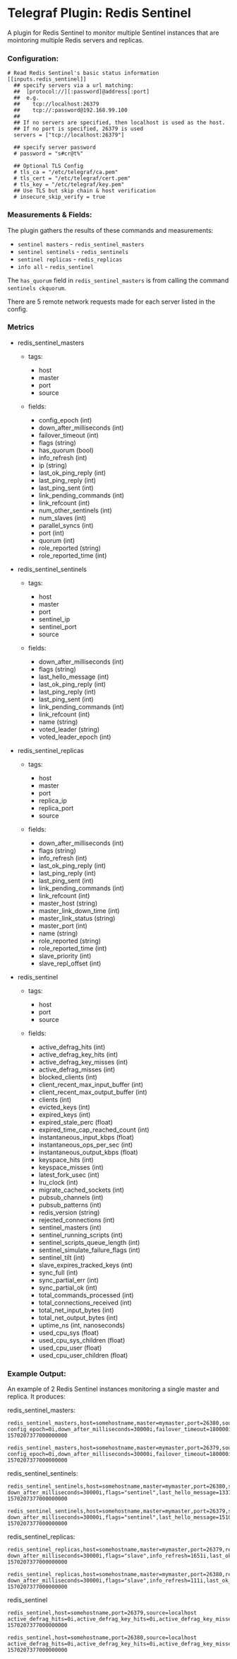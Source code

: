 # Telegraf Plugin: Redis Sentinel

A plugin for Redis Sentinel to monitor multiple Sentinel instances that are
mointoring multiple Redis servers and replicas.

### Configuration:

```
# Read Redis Sentinel's basic status information
[[inputs.redis_sentinel]]
  ## specify servers via a url matching:
  ##  [protocol://][:password]@address[:port]
  ##  e.g.
  ##    tcp://localhost:26379
  ##    tcp://:password@192.168.99.100
  ##
  ## If no servers are specified, then localhost is used as the host.
  ## If no port is specified, 26379 is used
  servers = ["tcp://localhost:26379"]

  ## specify server password
  # password = "s#cr@t%"

  ## Optional TLS Config
  # tls_ca = "/etc/telegraf/ca.pem"
  # tls_cert = "/etc/telegraf/cert.pem"
  # tls_key = "/etc/telegraf/key.pem"
  ## Use TLS but skip chain & host verification
  # insecure_skip_verify = true
```

### Measurements & Fields:

The plugin gathers the results of these commands and measurements:

* `sentinel masters` - `redis_sentinel_masters`
* `sentinel sentinels` - `redis_sentinels`
* `sentinel replicas` - `redis_replicas`
* `info all` - `redis_sentinel`

The `has_quorum` field in `redis_sentinel_masters` is from calling the command `sentinels ckquorum`.

There are 5 remote network requests made for each server listed in the config.

### Metrics

- redis_sentinel_masters
  - tags:
    - host
    - master
    - port
    - source

  - fields:
    - config_epoch (int)
    - down_after_milliseconds (int)
    - failover_timeout (int)
    - flags (string)
    - has_quorum (bool)
    - info_refresh (int)
    - ip (string)
    - last_ok_ping_reply (int)
    - last_ping_reply (int)
    - last_ping_sent (int)
    - link_pending_commands (int)
    - link_refcount (int)
    - num_other_sentinels (int)
    - num_slaves (int)
    - parallel_syncs (int)
    - port (int)
    - quorum (int)
    - role_reported (string)
    - role_reported_time (int)

- redis_sentinel_sentinels
  - tags:
    - host
    - master
    - port
    - sentinel_ip
    - sentinel_port
    - source

  - fields:
    - down_after_milliseconds (int)
    - flags (string)
    - last_hello_message (int)
    - last_ok_ping_reply (int)
    - last_ping_reply (int)
    - last_ping_sent (int)
    - link_pending_commands (int)
    - link_refcount (int)
    - name (string)
    - voted_leader (string)
    - voted_leader_epoch (int)

- redis_sentinel_replicas
  - tags:
    - host
    - master
    - port
    - replica_ip
    - replica_port
    - source

  - fields:
    - down_after_milliseconds (int)
    - flags (string)
    - info_refresh (int)
    - last_ok_ping_reply (int)
    - last_ping_reply (int)
    - last_ping_sent (int)
    - link_pending_commands (int)
    - link_refcount (int)
    - master_host (string)
    - master_link_down_time (int)
    - master_link_status (string)
    - master_port (int)
    - name (string)
    - role_reported (string)
    - role_reported_time (int)
    - slave_priority (int)
    - slave_repl_offset (int)

- redis_sentinel
  - tags:
    - host
    - port
    - source

  - fields:
    - active_defrag_hits (int)
    - active_defrag_key_hits (int)
    - active_defrag_key_misses (int)
    - active_defrag_misses (int)
    - blocked_clients (int)
    - client_recent_max_input_buffer (int)
    - client_recent_max_output_buffer (int)
    - clients (int)
    - evicted_keys (int)
    - expired_keys (int)
    - expired_stale_perc (float)
    - expired_time_cap_reached_count (int)
    - instantaneous_input_kbps (float)
    - instantaneous_ops_per_sec (int)
    - instantaneous_output_kbps (float)
    - keyspace_hits (int)
    - keyspace_misses (int)
    - latest_fork_usec (int)
    - lru_clock (int)
    - migrate_cached_sockets (int)
    - pubsub_channels (int)
    - pubsub_patterns (int)
    - redis_version (string)
    - rejected_connections (int)
    - sentinel_masters (int)
    - sentinel_running_scripts (int)
    - sentinel_scripts_queue_length (int)
    - sentinel_simulate_failure_flags (int)
    - sentinel_tilt (int)
    - slave_expires_tracked_keys (int)
    - sync_full (int)
    - sync_partial_err (int)
    - sync_partial_ok (int)
    - total_commands_processed (int)
    - total_connections_received (int)
    - total_net_input_bytes (int)
    - total_net_output_bytes (int)
    - uptime_ns (int, nanoseconds)
    - used_cpu_sys (float)
    - used_cpu_sys_children (float)
    - used_cpu_user (float)
    - used_cpu_user_children (float)

### Example Output:

An example of 2 Redis Sentinel instances monitoring a single master and replica. It produces:

redis_sentinel_masters:
```
redis_sentinel_masters,host=somehostname,master=mymaster,port=26380,source=localhost config_epoch=0i,down_after_milliseconds=30000i,failover_timeout=180000i,flags="master",has_quorum=1i,info_refresh=110i,ip="127.0.0.1",last_ok_ping_reply=819i,last_ping_reply=819i,last_ping_sent=0i,link_pending_commands=0i,link_refcount=1i,num_other_sentinels=1i,num_slaves=1i,parallel_syncs=1i,port=6379i,quorum=2i,role_reported="master",role_reported_time=311248i 1570207377000000000

redis_sentinel_masters,host=somehostname,master=mymaster,port=26379,source=localhost config_epoch=0i,down_after_milliseconds=30000i,failover_timeout=180000i,flags="master",has_quorum=1i,info_refresh=1650i,ip="127.0.0.1",last_ok_ping_reply=1003i,last_ping_reply=1003i,last_ping_sent=0i,link_pending_commands=0i,link_refcount=1i,num_other_sentinels=1i,num_slaves=1i,parallel_syncs=1i,port=6379i,quorum=2i,role_reported="master",role_reported_time=302990i 1570207377000000000
```

redis_sentinel_sentinels:
```
redis_sentinel_sentinels,host=somehostname,master=mymaster,port=26380,sentinel_ip=127.0.0.1,sentinel_port=26379,source=localhost down_after_milliseconds=30000i,flags="sentinel",last_hello_message=1337i,last_ok_ping_reply=566i,last_ping_reply=566i,last_ping_sent=0i,link_pending_commands=0i,link_refcount=1i,name="fd7444de58ecc00f2685cd89fc11ff96c72f0569",voted_leader="?",voted_leader_epoch=0i 1570207377000000000

redis_sentinel_sentinels,host=somehostname,master=mymaster,port=26379,sentinel_ip=127.0.0.1,sentinel_port=26380,source=localhost down_after_milliseconds=30000i,flags="sentinel",last_hello_message=1510i,last_ok_ping_reply=1004i,last_ping_reply=1004i,last_ping_sent=0i,link_pending_commands=0i,link_refcount=1i,name="d06519438fe1b35692cb2ea06d57833c959f9114",voted_leader="?",voted_leader_epoch=0i 1570207377000000000
```

redis_sentinel_replicas:
```
redis_sentinel_replicas,host=somehostname,master=mymaster,port=26379,replica_ip=127.0.0.1,replica_port=6380,source=localhost down_after_milliseconds=30000i,flags="slave",info_refresh=1651i,last_ok_ping_reply=1005i,last_ping_reply=1005i,last_ping_sent=0i,link_pending_commands=0i,link_refcount=1i,master_host="127.0.0.1",master_link_down_time=0i,master_link_status="ok",master_port=6379i,name="127.0.0.1:6380",role_reported="slave",role_reported_time=302983i,slave_priority=100i,slave_repl_offset=40175i 1570207377000000000

redis_sentinel_replicas,host=somehostname,master=mymaster,port=26380,replica_ip=127.0.0.1,replica_port=6380,source=localhost down_after_milliseconds=30000i,flags="slave",info_refresh=111i,last_ok_ping_reply=821i,last_ping_reply=821i,last_ping_sent=0i,link_pending_commands=0i,link_refcount=1i,master_host="127.0.0.1",master_link_down_time=0i,master_link_status="ok",master_port=6379i,name="127.0.0.1:6380",role_reported="slave",role_reported_time=311243i,slave_priority=100i,slave_repl_offset=40441i 1570207377000000000
```

redis_sentinel
```
redis_sentinel,host=somehostname,port=26379,source=localhost active_defrag_hits=0i,active_defrag_key_hits=0i,active_defrag_key_misses=0i,active_defrag_misses=0i,blocked_clients=0i,client_recent_max_input_buffer=2i,client_recent_max_output_buffer=0i,clients=3i,evicted_keys=0i,expired_keys=0i,expired_stale_perc=0,expired_time_cap_reached_count=0i,instantaneous_input_kbps=0.01,instantaneous_ops_per_sec=0i,instantaneous_output_kbps=0,keyspace_hits=0i,keyspace_misses=0i,latest_fork_usec=0i,lru_clock=9926289i,migrate_cached_sockets=0i,pubsub_channels=0i,pubsub_patterns=0i,redis_version="5.0.5",rejected_connections=0i,sentinel_masters=1i,sentinel_running_scripts=0i,sentinel_scripts_queue_length=0i,sentinel_simulate_failure_flags=0i,sentinel_tilt=0i,slave_expires_tracked_keys=0i,sync_full=0i,sync_partial_err=0i,sync_partial_ok=0i,total_commands_processed=459i,total_connections_received=6i,total_net_input_bytes=24517i,total_net_output_bytes=14864i,uptime_ns=303000000000i,used_cpu_sys=0.404,used_cpu_sys_children=0,used_cpu_user=0.436,used_cpu_user_children=0 1570207377000000000

redis_sentinel,host=somehostname,port=26380,source=localhost active_defrag_hits=0i,active_defrag_key_hits=0i,active_defrag_key_misses=0i,active_defrag_misses=0i,blocked_clients=0i,client_recent_max_input_buffer=2i,client_recent_max_output_buffer=0i,clients=2i,evicted_keys=0i,expired_keys=0i,expired_stale_perc=0,expired_time_cap_reached_count=0i,instantaneous_input_kbps=0.01,instantaneous_ops_per_sec=0i,instantaneous_output_kbps=0,keyspace_hits=0i,keyspace_misses=0i,latest_fork_usec=0i,lru_clock=9926289i,migrate_cached_sockets=0i,pubsub_channels=0i,pubsub_patterns=0i,redis_version="5.0.5",rejected_connections=0i,sentinel_masters=1i,sentinel_running_scripts=0i,sentinel_scripts_queue_length=0i,sentinel_simulate_failure_flags=0i,sentinel_tilt=0i,slave_expires_tracked_keys=0i,sync_full=0i,sync_partial_err=0i,sync_partial_ok=0i,total_commands_processed=442i,total_connections_received=2i,total_net_input_bytes=23861i,total_net_output_bytes=4443i,uptime_ns=312000000000i,used_cpu_sys=0.46,used_cpu_sys_children=0,used_cpu_user=0.416,used_cpu_user_children=0 1570207377000000000
```
